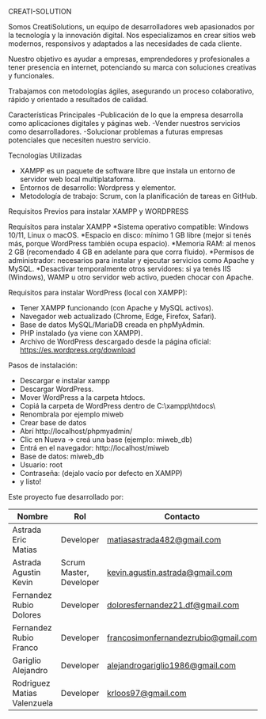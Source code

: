 CREATI-SOLUTION

Somos CreatiSolutions, un equipo de desarrolladores web apasionados por la tecnología y la innovación digital. Nos especializamos en crear sitios web modernos, responsivos y adaptados a las necesidades de cada cliente.

Nuestro objetivo es ayudar a empresas, emprendedores y profesionales a tener presencia en internet, potenciando su marca con soluciones creativas y funcionales.

Trabajamos con metodologías ágiles, asegurando un proceso colaborativo, rápido y orientado a resultados de calidad.

Características Principales
-Publicación de lo que la empresa desarrolla como aplicaciones digitales y páginas web.
-Vender nuestros servicios como desarrolladores.
-Solucionar problemas a futuras empresas potenciales que necesiten nuestro servicio.

Tecnologías Utilizadas

* XAMPP es un paquete de software libre que instala un entorno de servidor web local multiplataforma.
* Entornos de desarrollo: Wordpress y elementor.
* Metodología de trabajo: Scrum, con la planificación de tareas en GitHub.

Requisitos Previos para instalar XAMPP y WORDPRESS

Requisitos para instalar XAMPP
*Sistema operativo compatible: Windows 10/11, Linux o macOS.
*Espacio en disco: mínimo 1 GB libre (mejor si tenés más, porque WordPress también ocupa espacio).
*Memoria RAM: al menos 2 GB (recomendado 4 GB en adelante para que corra fluido).
*Permisos de administrador: necesarios para instalar y ejecutar servicios como Apache y MySQL.
*Desactivar temporalmente otros servidores: si ya tenés IIS (Windows), WAMP u otro servidor web activo, pueden chocar con Apache.

Requisitos para instalar WordPress (local con XAMPP):
* Tener XAMPP funcionando (con Apache y MySQL activos).
* Navegador web actualizado (Chrome, Edge, Firefox, Safari).
* Base de datos MySQL/MariaDB creada en phpMyAdmin.
* PHP instalado (ya viene con XAMPP).
* Archivo de WordPress descargado desde la página oficial: https://es.wordpress.org/download

Pasos de instalación:

* Descargar e instalar xampp
* Descargar WordPress.
* Mover WordPress a la carpeta htdocs.
* Copiá la carpeta de WordPress dentro de C:\xampp\htdocs\
* Renombrala por ejemplo miweb
* Crear base de datos
* Abrí http://localhost/phpmyadmin/
* Clic en Nueva → creá una base (ejemplo: miweb_db)
* Entrá en el navegador: http://localhost/miweb
* Base de datos: miweb_db
* Usuario: root
* Contraseña: (dejalo vacío por defecto en XAMPP)
* y listo!



Este proyecto fue desarrollado por:

| Nombre | Rol | Contacto |
|---|---|---|
| Astrada Eric Matias | Developer | matiasastrada482@gmail.com |
| Astrada Agustin Kevin | Scrum Master, Developer | kevin.agustin.astrada@gmail.com |
| Fernandez Rubio Dolores | Developer | doloresfernandez21.df@gmail.com |
| Fernandez Rubio Franco | Developer | francosimonfernandezrubio@gmail.com |
| Gariglio Alejandro | Developer | alejandrogariglio1986@gmail.com |
| Rodriguez Matias Valenzuela | Developer | krloos97@gmail.com |


